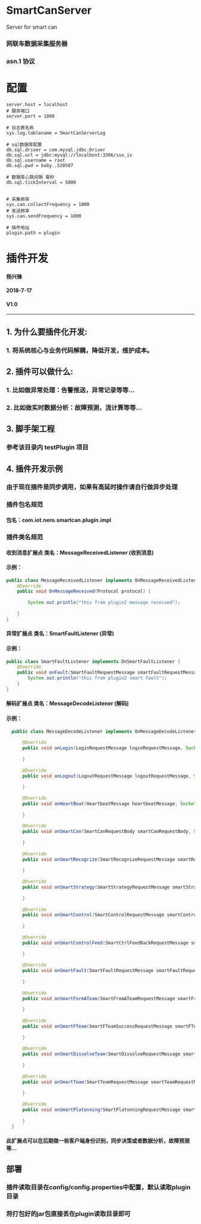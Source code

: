 # SmartCanServer
Server for smart can

### 网联车数据采集服务器 
### asn.1 协议


# 配置
``` properties
server.host = localhost
# 服务端口
server.port = 1080

# 日志表名称
sys.log.tablename = SmartCanServerLog

# sql数据库配置
db.sql.driver = com.mysql.jdbc.Driver
db.sql.url = jdbc:mysql://localhost:3306/sso_iv
db.sql.username = root
db.sql.pwd = baby..520587

# 数据库心跳间隔 毫秒
db.sql.tickInterval = 5000


# 采集频率
sys.can.collectFrequency = 1000
# 发送频率
sys.can.sendFrequency = 1000

# 插件地址
plugin.path = plugin
```

# 插件开发
  
  #### 杨兴锋
  
  #### 2018-7-17
  
  #### V1.0
  
  ____
  
  
  
  ## 1. 为什么要插件化开发:
  
  ### 1. 将系统核心与业务代码解耦，降低开发，维护成本。
  
  ## 2. 插件可以做什么:
  ### 1. 比如做异常处理：告警推送，异常记录等等...
  ### 2. 比如做实时数据分析：故障预测，流计算等等...
  
  ## 3. 脚手架工程
  
  ### 参考该目录内 testPlugin 项目
  ## 4. 插件开发示例
  ### 由于现在插件是同步调用，如果有高延时操作请自行做异步处理
  ### 插件包名规范
  #### 包名：com.iot.nero.smartcan.plugin.impl
  ### 插件类名规范
  #### 收到消息扩展点 类名：MessageReceivedListener   (收到消息)
  #### 示例：
  ```java
  public class MessageReceivedListener implements OnMessageReceivedListener {
      @Override
      public void OnMessageReceived(Protocol protocol) {
          
          System.out.println("this from plugin2 message received");
          
      }
  }
  ```
  #### 异常扩展点 类名：SmartFaultListener        (异常)
  #### 示例：
  
  ```java
  public class SmartFaultListener implements OnSmartFaultListener {
      @Override
      public void onFault(SmartFaultRequestMessage smartFaultRequestMessage) {
          System.out.println("this from plugin2 smart fault");
      }
  }
  ```
  
  #### 解码扩展点 类名：MessageDecodeListener        (解码)
  #### 示例：
    
  ```java
    public class MessageDecodeListener implements OnMessageDecodeListener {
    
        @Override
        public void onLogin(LoginRequestMessage loginRequestMessage, SocketChannel socketChannel) throws IOException {
    
        }
    
        @Override
        public void onLogout(LogoutRequestMessage logoutRequestMessage, SocketChannel socketChannel) throws IOException {
    
        }
    
        @Override
        public void onHeartBeat(HeartbeatMessage heartbeatMessage, SocketChannel socketChannel) throws IOException {
    
        }
    
        @Override
        public void onSmartCan(SmartCanRequestBody smartCanRequestBody, SocketChannel socketChannel) throws IOException {
    
        }
    
        @Override
        public void onSmartRecogrize(SmartRecognizeRequestMessage smartRecognizeRequestMessage, SocketChannel socketChannel) throws IOException {
    
        }
    
        @Override
        public void onSmartStrategy(SmartStrategyRequestMessage smartStrategyRequestMessage, SocketChannel socketChannel) throws IOException {
    
        }
    
        @Override
        public void onSmartControl(SmartControlRequestMessage smartControlRequestMessage, SocketChannel socketChannel) throws IOException {
    
        }
    
        @Override
        public void onSmartControlFeed(SmartCtrlFeedBackRequestMessage smartCtrlFeedBackRequestMessage, SocketChannel socketChannel) throws IOException {
    
        }
    
        @Override
        public void onSmartFault(SmartFaultRequestMessage smartFaultRequestMessage, SocketChannel socketChannel) throws IOException, InstantiationException, IllegalAccessException, NoSuchMethodException, InvocationTargetException {
    
        }
    
        @Override
        public void onSmartFormATeam(SmartFromATeamRequestMessage smartFromATeamRequestMessage, SocketChannel socketChannel) throws IOException {
    
        }
    
        @Override
        public void onSmartFTeam(SmartFTeamSuccessRequestMessage smartFTeamSuccessRequestMessage, SocketChannel socketChannel) throws IOException {
    
        }
    
        @Override
        public void onSmartDissolveTeam(SmartDissolveRequestMessage smartDissolveRequestMessage, SocketChannel socketChannel) throws IOException {
    
        }
    
        @Override
        public void onSmartTeam(SmartTeamRequestMessage smartTeamRequestMessage, SocketChannel socketChannel) throws IOException {
    
        }
    
        @Override
        public void onSmartPlatonning(SmartPlatonningRequestMessage smartPlatonningRequestMessage, SocketChannel socketChannel) throws IOException {
    
        }
    }

  ```
  #### 此扩展点可以在后期做一些客户端身份识别，同步决策或者数据分析，故障预测等...
  
  
  ## 部署
  ### 插件读取目录在config/config.properties中配置，默认读取plugin目录
  
  ###  将打包好的jar包直接丢在plugin读取目录即可